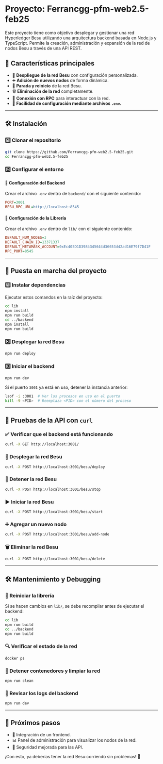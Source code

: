 
# Proyecto: Ferrancgg-pfm-web2.5-feb25

Este proyecto tiene como objetivo desplegar y gestionar una red Hyperledger Besu utilizando una arquitectura backend basada en Node.js y TypeScript. Permite la creación, administración y expansión de la red de nodos Besu a través de una API REST.

## 📌 Características principales
- 🚀 **Despliegue de la red Besu** con configuración personalizada.
- ➕ **Adición de nuevos nodos** de forma dinámica.
- 🛑 **Parada y reinicio** de la red Besu.
- 🗑️ **Eliminación de la red** completamente.
- 📡 **Conexión con RPC** para interactuar con la red.
- 🔧 **Facilidad de configuración mediante archivos `.env`.**

---
## 🛠️ Instalación

### 1️⃣ Clonar el repositorio
```sh
git clone https://github.com/Ferrancgg-pfm-web2.5-feb25.git
cd Ferrancgg-pfm-web2.5-feb25
```

### 2️⃣ Configurar el entorno

#### 📂 Configuración del Backend
Crear el archivo `.env` dentro de `backend/` con el siguiente contenido:
```ini
PORT=3001
BESU_RPC_URL=http://localhost:8545
```

#### 📂 Configuración de la Librería
Crear el archivo `.env` dentro de `lib/` con el siguiente contenido:
```ini
DEFAULT_NUM_NODES=3
DEFAULT_CHAIN_ID=13371337
DEFAULT_METAMASK_ACCOUNT=0xEc405D1D3984345644d36653d42ad16E79f7D41F
RPC_PORT=8545
```

---
## 🚀 Puesta en marcha del proyecto

### 1️⃣ Instalar dependencias
Ejecutar estos comandos en la raíz del proyecto:
```sh
cd lib
npm install
npm run build
cd ../backend
npm install
npm run build
```

### 2️⃣ Desplegar la red Besu
```sh
npm run deploy
```

### 3️⃣ Iniciar el backend
```sh
npm run dev
```
Si el puerto `3001` ya está en uso, detener la instancia anterior:
```sh
lsof -i :3001  # Ver los procesos en uso en el puerto
kill -9 <PID>  # Reemplaza <PID> con el número del proceso
```

---
## 📡 Pruebas de la API con `curl`

### ✅ Verificar que el backend está funcionando
```sh
curl -X GET http://localhost:3001/
```

### 🚀 Desplegar la red Besu
```sh
curl -X POST http://localhost:3001/besu/deploy
```

### 🛑 Detener la red Besu
```sh
curl -X POST http://localhost:3001/besu/stop
```

### ▶️ Iniciar la red Besu
```sh
curl -X POST http://localhost:3001/besu/start
```

### ➕ Agregar un nuevo nodo
```sh
curl -X POST http://localhost:3001/besu/add-node
```

### 🗑️ Eliminar la red Besu
```sh
curl -X POST http://localhost:3001/besu/delete
```

---
## 🛠️ Mantenimiento y Debugging

### 📌 Reiniciar la librería
Si se hacen cambios en `lib/`, se debe recompilar antes de ejecutar el backend:
```sh
cd lib
npm run build
cd ../backend
npm run build
```

### 🔍 Verificar el estado de la red
```sh
docker ps
```

### 🛑 Detener contenedores y limpiar la red
```sh
npm run clean
```

### 📂 Revisar los logs del backend
```sh
npm run dev
```

---
## 🚀 Próximos pasos
- 📌 Integración de un frontend.
- 📊 Panel de administración para visualizar los nodos de la red.
- 🔐 Seguridad mejorada para las API.

¡Con esto, ya deberías tener la red Besu corriendo sin problemas! 🎉

